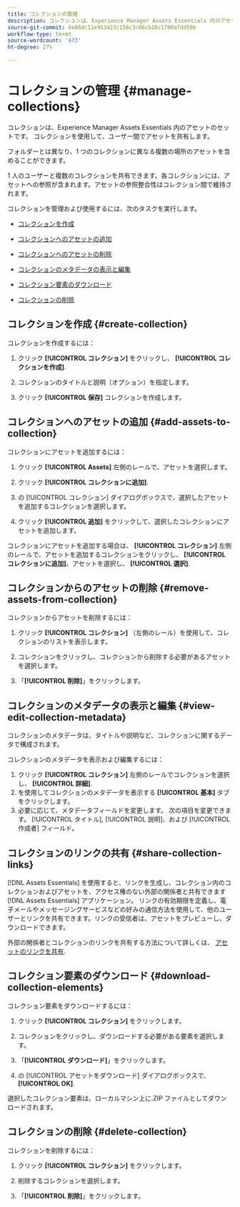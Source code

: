 ```yaml
---
title: コレクションの管理
description: コレクションは、Experience Manager Assets Essentials 内のアセットのセットです。 コレクションを使用して、ユーザー間でアセットを共有します。
source-git-commit: 6e86dc11e953423c156c3c06cb20c1700afdd59b
workflow-type: tm+mt
source-wordcount: '473'
ht-degree: 27%

---
```


# コレクションの管理 {#manage-collections}

コレクションは、Experience Manager Assets Essentials 内のアセットのセットです。 コレクションを使用して、ユーザー間でアセットを共有します。

フォルダーとは異なり、1 つのコレクションに異なる複数の場所のアセットを含めることができます。

<!--
You can share collections with various users that are assigned different levels of privileges, including viewing, editing, and so on.
-->

1 人のユーザーと複数のコレクションを共有できます。各コレクションには、アセットへの参照が含まれます。アセットの参照整合性はコレクション間で維持されます。

コレクションを管理および使用するには、次のタスクを実行します。

* [コレクションを作成](#create-collection)

* [コレクションへのアセットの追加](#add-assets-to-collection)

* [コレクションへのアセットの削除](#remove-assets-from-collection)

* [コレクションのメタデータの表示と編集](#view-edit-collection-metadata)

* [コレクション要素のダウンロード](#download-collection-elements)

* [コレクションの削除](#delete-collection)

## コレクションを作成 {#create-collection}

コレクションを作成するには：

1. クリック **[!UICONTROL コレクション]** をクリックし、 **[!UICONTROL コレクションを作成]**.

1. コレクションのタイトルと説明（オプション）を指定します。

1. クリック **[!UICONTROL 保存]** コレクションを作成します。

## コレクションへのアセットの追加 {#add-assets-to-collection}

コレクションにアセットを追加するには：

1. クリック **[!UICONTROL Assets]** 左側のレールで、アセットを選択します。

1. クリック **[!UICONTROL コレクションに追加]**.

1. の [!UICONTROL コレクション] ダイアログボックスで、選択したアセットを追加するコレクションを選択します。

1. クリック **[!UICONTROL 追加]** をクリックして、選択したコレクションにアセットを追加します。

コレクションにアセットを追加する場合は、 **[!UICONTROL コレクション]** 左側のレールで、アセットを追加するコレクションをクリックし、 **[!UICONTROL コレクションに追加]**、アセットを選択し、 **[!UICONTROL 選択]**.

## コレクションからのアセットの削除 {#remove-assets-from-collection}

コレクションからアセットを削除するには：

1. クリック **[!UICONTROL コレクション]** （左側のレール）を使用して、コレクションのリストを表示します。

1. コレクションをクリックし、コレクションから削除する必要があるアセットを選択します。

1. 「**[!UICONTROL 削除]**」をクリックします。

<!--

## Manage access to a collection {#manage-collection-access}

The permission management for collections function in the same manner as folders in [!DNL Assets Essentials]. Administrators can manage the access levels for collections available in the repository. As an administrator, you can create user groups and assign permissions to those groups to manage access levels. You can also delegate the permission management privileges to user groups at the collection-level.

For more information, see [Manage permissions for folders and collections](manage-permissions.md).

## Search a collection {#search-collections}

Click **[!UICONTROL Collections]** in the left rail and use the Search box to specify a text as the criteria to search for a collection. [!DNL Assets Essentials] uses the specified text to search collection names, metadata including tags defined for a collection and returns appropriate results.

>[!NOTE]
>
>Assets Essentials performs search in collections available at the root level. It does not perform search in assets and folders available in collections.

-->

## コレクションのメタデータの表示と編集 {#view-edit-collection-metadata}

コレクションのメタデータは、タイトルや説明など、コレクションに関するデータで構成されます。

コレクションのメタデータを表示および編集するには：

1. クリック **[!UICONTROL コレクション]** 左側のレールでコレクションを選択し、 **[!UICONTROL 詳細]**.
1. を使用してコレクションのメタデータを表示する **[!UICONTROL 基本]** タブをクリックします。
1. 必要に応じて、メタデータフィールドを変更します。 次の項目を変更できます。 [!UICONTROL タイトル], [!UICONTROL 説明]、および [!UICONTROL 作成者] フィールド。

## コレクションのリンクの共有 {#share-collection-links}

[!DNL Assets Essentials] を使用すると、リンクを生成し、コレクション内のコレクションおよびアセットを、アクセス権のない外部の関係者と共有できます [!DNL Assets Essentials] アプリケーション。 リンクの有効期限を定義し、電子メールやメッセージングサービスなどの好みの通信方法を使用して、他のユーザーとリンクを共有できます。リンクの受信者は、アセットをプレビューし、ダウンロードできます。

外部の関係者とコレクションのリンクを共有する方法について詳しくは、 [アセットのリンクを共有](share-links-for-assets.md).

## コレクション要素のダウンロード {#download-collection-elements}

コレクション要素をダウンロードするには：

1. クリック **[!UICONTROL コレクション]** をクリックします。

1. コレクションをクリックし、ダウンロードする必要がある要素を選択します。

1. 「**[!UICONTROL ダウンロード]**」をクリックします。

1. の [!UICONTROL アセットをダウンロード] ダイアログボックスで、 **[!UICONTROL OK]**.

選択したコレクション要素は、ローカルマシン上に.ZIP ファイルとしてダウンロードされます。

## コレクションの削除 {#delete-collection}

コレクションを削除するには：

1. クリック **[!UICONTROL コレクション]** をクリックします。

1. 削除するコレクションを選択します。

1. 「**[!UICONTROL 削除]**」をクリックします。
